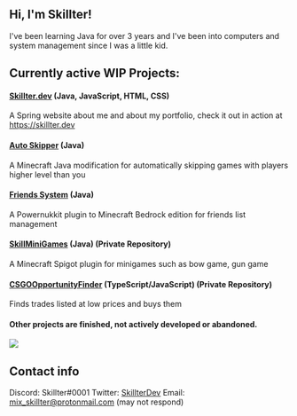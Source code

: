 ## Hi, I'm Skillter!
I've been learning Java for over 3 years and I've been into computers and system management since I was a little kid.


## Currently active WIP Projects:
#### [Skillter.dev](https://github.com/Skillter/skillter.dev) (Java, JavaScript, HTML, CSS)
A Spring website about me and about my portfolio, check it out in action at https://skillter.dev 
#### [Auto Skipper](https://github.com/Skillter/Auto-Skipper) (Java)
A Minecraft Java modification for automatically skipping games with players higher level than you
#### [Friends System](https://github.com/Skillter/PowerNukkitPlugins/tree/friends-system) (Java)
A Powernukkit plugin to Minecraft Bedrock edition for friends list management
#### [SkillMiniGames]() (Java) (Private Repository)
A Minecraft Spigot plugin for minigames such as bow game, gun game
#### [CSGOOpportunityFinder]() (TypeScript/JavaScript) (Private Repository)
Finds trades listed at low prices and buys them
#### Other projects are finished, not actively developed or abandoned.
![](https://komarev.com/ghpvc/?username=Skillter)
## Contact info
Discord: Skillter#0001
Twitter: [SkillterDev](https://twitter.com/SkillterDev)
Email: mix_skillter@protonmail.com (may not respond)
